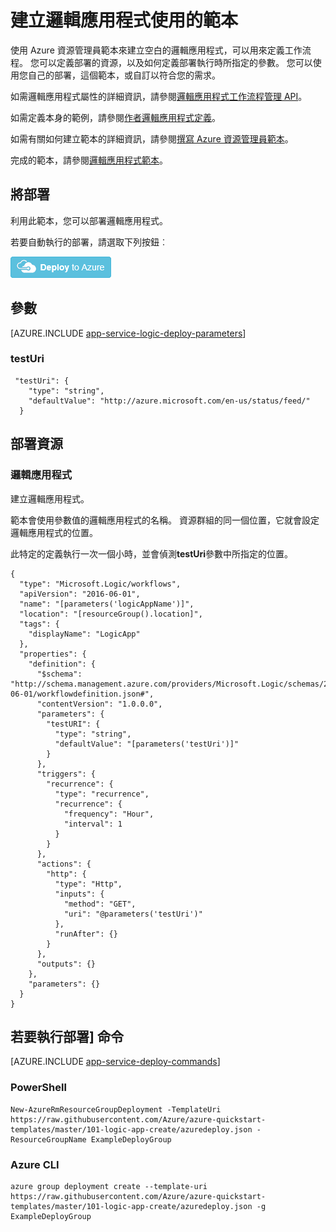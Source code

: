 <properties 
    pageTitle="建立使用 Azure 應用程式服務中的 Azure 資源管理員範本邏輯應用程式 |Microsoft Azure" 
    description="若要將空白邏輯應用程式部署定義工作流程中使用 Azure 資源管理員範本。" 
    services="logic-apps" 
    documentationCenter="" 
    authors="MSFTMan" 
    manager="erikre" 
    editor=""/>

<tags 
    ms.service="logic-apps" 
    ms.workload="integration" 
    ms.tgt_pltfrm="na" 
    ms.devlang="na" 
    ms.topic="article" 
    ms.date="07/25/2016" 
    ms.author="deonhe"/>

# <a name="create-a-logic-app-using-a-template"></a>建立邏輯應用程式使用的範本

使用 Azure 資源管理員範本來建立空白的邏輯應用程式，可以用來定義工作流程。 您可以定義部署的資源，以及如何定義部署執行時所指定的參數。 您可以使用您自己的部署，這個範本，或自訂以符合您的需求。

如需邏輯應用程式屬性的詳細資訊，請參閱[邏輯應用程式工作流程管理 API](https://msdn.microsoft.com/library/azure/mt643788.aspx)。 

如需定義本身的範例，請參閱[作者邏輯應用程式定義](app-service-logic-author-definitions.md)。 

如需有關如何建立範本的詳細資訊，請參閱[撰寫 Azure 資源管理員範本](../resource-group-authoring-templates.md)。

完成的範本，請參閱[邏輯應用程式範本](https://github.com/Azure/azure-quickstart-templates/blob/master/101-logic-app-create/azuredeploy.json)。

## <a name="what-you-will-deploy"></a>將部署

利用此範本，您可以部署邏輯應用程式。

若要自動執行的部署，請選取下列按鈕︰  

[![部署至 Azure](media/app-service-logic-arm-provision/deploybutton.png)](https://portal.azure.com/#create/Microsoft.Template/uri/https%3A%2F%2Fraw.githubusercontent.com%2FAzure%2Fazure-quickstart-templates%2Fmaster%2F101-logic-app-create%2Fazuredeploy.json)

## <a name="parameters"></a>參數

[AZURE.INCLUDE [app-service-logic-deploy-parameters](../../includes/app-service-logic-deploy-parameters.md)]

### <a name="testuri"></a>testUri

     "testUri": {
        "type": "string",
        "defaultValue": "http://azure.microsoft.com/en-us/status/feed/"
      }
    
## <a name="resources-to-deploy"></a>部署資源

### <a name="logic-app"></a>邏輯應用程式

建立邏輯應用程式。

範本會使用參數值的邏輯應用程式的名稱。 資源群組的同一個位置，它就會設定邏輯應用程式的位置。 

此特定的定義執行一次一個小時，並會偵測**testUri**參數中所指定的位置。 

    {
      "type": "Microsoft.Logic/workflows",
      "apiVersion": "2016-06-01",
      "name": "[parameters('logicAppName')]",
      "location": "[resourceGroup().location]",
      "tags": {
        "displayName": "LogicApp"
      },
      "properties": {
        "definition": {
          "$schema": "http://schema.management.azure.com/providers/Microsoft.Logic/schemas/2016-06-01/workflowdefinition.json#",
          "contentVersion": "1.0.0.0",
          "parameters": {
            "testURI": {
              "type": "string",
              "defaultValue": "[parameters('testUri')]"
            }
          },
          "triggers": {
            "recurrence": {
              "type": "recurrence",
              "recurrence": {
                "frequency": "Hour",
                "interval": 1
              }
            }
          },
          "actions": {
            "http": {
              "type": "Http",
              "inputs": {
                "method": "GET",
                "uri": "@parameters('testUri')"
              },
              "runAfter": {}
            }
          },
          "outputs": {}
        },
        "parameters": {}
      }
    }


## <a name="commands-to-run-deployment"></a>若要執行部署] 命令

[AZURE.INCLUDE [app-service-deploy-commands](../../includes/app-service-deploy-commands.md)]

### <a name="powershell"></a>PowerShell

    New-AzureRmResourceGroupDeployment -TemplateUri https://raw.githubusercontent.com/Azure/azure-quickstart-templates/master/101-logic-app-create/azuredeploy.json -ResourceGroupName ExampleDeployGroup

### <a name="azure-cli"></a>Azure CLI

    azure group deployment create --template-uri https://raw.githubusercontent.com/Azure/azure-quickstart-templates/master/101-logic-app-create/azuredeploy.json -g ExampleDeployGroup


 
